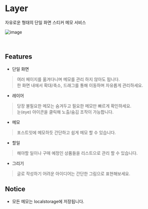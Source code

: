 # Layer

자유로운 형태의 단일 화면 스티커 메모 서비스

![image](https://github.com/user-attachments/assets/d07eaff6-a340-40cb-9f42-8bb198f90f86)

<br/>

## Features

* 단일 화면
> 여러 페이지를 옮겨다니며 메모를 관리 하지 않아도 됩니다. <br/>
> 한 화면 내에서 확대/축소, 드래그를 통해 이동하며 자유롭게 관리하세요.

* 레이어
> 당장 불필요한 메모는 숨겨두고 필요한 메모만 빠르게 확인하세요. <br/>
> 눈(eye) 아이콘을 클릭해 노출/숨김 조작이 가능합니다.

* 메모
> 포스트잇에 메모하듯 간단하고 쉽게 메모 할 수 있습니다.

* 할일
> 해야할 일이나 구매 예정인 상품들을 리스트으로 관리 할 수 있습니다.

* 그리기
> 글로 작성하기 어려운 아이디어는 간단한 그림으로 표현해보세요.

## Notice

* 모든 메모는 localstorage에 저장됩니다.
